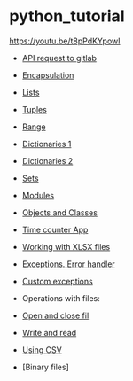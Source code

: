 # python_tutorial
https://youtu.be/t8pPdKYpowI

- [API request to gitlab](https://github.com/antonovmike/python_tutorial/blob/main/api_request_to_gitlab.py)

- [Encapsulation](https://github.com/antonovmike/python_tutorial/blob/main/encapsulation.py)

- [Lists](https://github.com/antonovmike/python_tutorial/blob/main/lists.py)

- [Tuples](https://github.com/antonovmike/python_tutorial/blob/main/tuples.py)

- [Range](https://github.com/antonovmike/python_tutorial/blob/main/range.py)

- [Dictionaries 1](https://github.com/antonovmike/python_tutorial/blob/main/dictionary.py)

- [Dictionaries 2](https://github.com/antonovmike/python_tutorial/blob/main/dictionary_converter.py)

- [Sets](https://github.com/antonovmike/python_tutorial/blob/main/sets.py)

- [Modules](https://github.com/antonovmike/python_tutorial/blob/main/modules.py)

- [Objects and Classes](https://github.com/antonovmike/python_tutorial/blob/main/obj_and_cls.py)

- [Time counter App](https://github.com/antonovmike/python_tutorial/blob/main/time-till-deadline.py)

- [Working with XLSX files](https://github.com/antonovmike/python_tutorial/blob/main/inventory/main.py)

- [Exceptions. Error handler](https://github.com/antonovmike/python_tutorial/blob/main/errors_handler.py)

- [Custom exceptions](https://github.com/antonovmike/python_tutorial/blob/main/errors_custom_exceptions.py)

- Operations with files:

- [Open and close fil](https://github.com/antonovmike/python_tutorial/blob/main/support_files/open_and_close.py)

- [Write and read](https://github.com/antonovmike/python_tutorial/blob/main/support_files/write_to_file.py)

- [Using CSV](https://github.com/antonovmike/python_tutorial/blob/main/support_files/using_csv.py)

- [Binary files]
